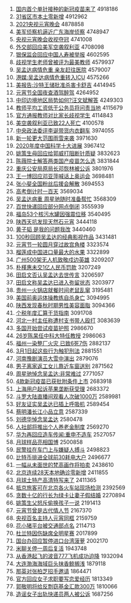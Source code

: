 1. [国内首个单针接种的新冠疫苗来了](http://www.baidu.com/baidu?cl=3&tn=SE_baiduhomet8_jmjb7mjw&rsv_dl=fyb_top&fr=top1000&wd=%B9%FA%C4%DA%CA%D7%B8%F6%B5%A5%D5%EB%BD%D3%D6%D6%B5%C4%D0%C2%B9%DA%D2%DF%C3%E7%C0%B4%C1%CB) 4918186
1. [31省区市本土零新增](http://www.baidu.com/baidu?cl=3&tn=SE_baiduhomet8_jmjb7mjw&rsv_dl=fyb_top&fr=top1000&wd=31%CA%A1%C7%F8%CA%D0%B1%BE%CD%C1%C1%E3%D0%C2%D4%F6) 4912962
1. [2021央视元宵晚会](http://www.baidu.com/baidu?cl=3&tn=SE_baiduhomet8_jmjb7mjw&rsv_dl=fyb_top&fr=top1000&wd=2021%D1%EB%CA%D3%D4%AA%CF%FC%CD%ED%BB%E1) 4878858
1. [美军侦察机逼近广东海岸侦察](http://www.baidu.com/baidu?cl=3&tn=SE_baiduhomet8_jmjb7mjw&rsv_dl=fyb_top&fr=top1000&wd=%C3%C0%BE%FC%D5%EC%B2%EC%BB%FA%B1%C6%BD%FC%B9%E3%B6%AB%BA%A3%B0%B6%D5%EC%B2%EC) 4748947
1. [央视元宵晚会收视夺冠](http://www.baidu.com/baidu?cl=3&tn=SE_baiduhomet8_jmjb7mjw&rsv_dl=fyb_top&fr=top1000&wd=%D1%EB%CA%D3%D4%AA%CF%FC%CD%ED%BB%E1%CA%D5%CA%D3%B6%E1%B9%DA) 4741008
1. [外交部回应美军空袭叙利亚](http://www.baidu.com/baidu?cl=3&tn=SE_baiduhomet8_jmjb7mjw&rsv_dl=fyb_top&fr=top1000&wd=%CD%E2%BD%BB%B2%BF%BB%D8%D3%A6%C3%C0%BE%FC%BF%D5%CF%AE%D0%F0%C0%FB%D1%C7) 4708098
1. [银保监会回应中国人寿被举报](http://www.baidu.com/baidu?cl=3&tn=SE_baiduhomet8_jmjb7mjw&rsv_dl=fyb_top&fr=top1000&wd=%D2%F8%B1%A3%BC%E0%BB%E1%BB%D8%D3%A6%D6%D0%B9%FA%C8%CB%CA%D9%B1%BB%BE%D9%B1%A8) 4602595
1. [歧视学生老师曾被评为最美教师](http://www.baidu.com/baidu?cl=3&tn=SE_baiduhomet8_jmjb7mjw&rsv_dl=fyb_top&fr=top1000&wd=%C6%E7%CA%D3%D1%A7%C9%FA%C0%CF%CA%A6%D4%F8%B1%BB%C6%C0%CE%AA%D7%EE%C3%C0%BD%CC%CA%A6) 4579937
1. [吴孟达病情危重 亲友赶往医院](http://www.baidu.com/baidu?cl=3&tn=SE_baiduhomet8_jmjb7mjw&rsv_dl=fyb_top&fr=top1000&wd=%CE%E2%C3%CF%B4%EF%B2%A1%C7%E9%CE%A3%D6%D8%20%C7%D7%D3%D1%B8%CF%CD%F9%D2%BD%D4%BA) 4579007
1. [港媒:吴孟达病情危重转入ICU](http://www.baidu.com/baidu?cl=3&tn=SE_baiduhomet8_jmjb7mjw&rsv_dl=fyb_top&fr=top1000&wd=%B8%DB%C3%BD%3A%CE%E2%C3%CF%B4%EF%B2%A1%C7%E9%CE%A3%D6%D8%D7%AA%C8%EBICU) 4575266
1. [美报告:沙特王储批准杀害卡舒吉](http://www.baidu.com/baidu?cl=3&tn=SE_baiduhomet8_jmjb7mjw&rsv_dl=fyb_top&fr=top1000&wd=%C3%C0%B1%A8%B8%E6%3A%C9%B3%CC%D8%CD%F5%B4%A2%C5%FA%D7%BC%C9%B1%BA%A6%BF%A8%CA%E6%BC%AA) 4414945
1. [元宵节全国夜查酒驾醉驾](http://www.baidu.com/baidu?cl=3&tn=SE_baiduhomet8_jmjb7mjw&rsv_dl=fyb_top&fr=top1000&wd=%D4%AA%CF%FC%BD%DA%C8%AB%B9%FA%D2%B9%B2%E9%BE%C6%BC%DD%D7%ED%BC%DD) 4264952
1. [中印边境地区局势如何?汪文斌解答](http://www.baidu.com/baidu?cl=3&tn=SE_baiduhomet8_jmjb7mjw&rsv_dl=fyb_top&fr=top1000&wd=%D6%D0%D3%A1%B1%DF%BE%B3%B5%D8%C7%F8%BE%D6%CA%C6%C8%E7%BA%CE%3F%CD%F4%CE%C4%B1%F3%BD%E2%B4%F0) 4249303
1. [教师平均工资低于公务员将问责当地](http://www.baidu.com/baidu?cl=3&tn=SE_baiduhomet8_jmjb7mjw&rsv_dl=fyb_top&fr=top1000&wd=%BD%CC%CA%A6%C6%BD%BE%F9%B9%A4%D7%CA%B5%CD%D3%DA%B9%AB%CE%F1%D4%B1%BD%AB%CE%CA%D4%F0%B5%B1%B5%D8) 4115679
1. [官方通报教师对比家长歧视学生](http://www.baidu.com/baidu?cl=3&tn=SE_baiduhomet8_jmjb7mjw&rsv_dl=fyb_top&fr=top1000&wd=%B9%D9%B7%BD%CD%A8%B1%A8%BD%CC%CA%A6%B6%D4%B1%C8%BC%D2%B3%A4%C6%E7%CA%D3%D1%A7%C9%FA) 4114843
1. [美空袭叙利亚已致22人死亡](http://www.baidu.com/baidu?cl=3&tn=SE_baiduhomet8_jmjb7mjw&rsv_dl=fyb_top&fr=top1000&wd=%C3%C0%BF%D5%CF%AE%D0%F0%C0%FB%D1%C7%D2%D1%D6%C222%C8%CB%CB%C0%CD%F6) 4100578
1. [中央政法委评李诞带货内衣翻车](http://www.baidu.com/baidu?cl=3&tn=SE_baiduhomet8_jmjb7mjw&rsv_dl=fyb_top&fr=top1000&wd=%D6%D0%D1%EB%D5%FE%B7%A8%CE%AF%C6%C0%C0%EE%B5%AE%B4%F8%BB%F5%C4%DA%D2%C2%B7%AD%B3%B5) 3974055
1. [新一轮更大范围雨雪来袭](http://www.baidu.com/baidu?cl=3&tn=SE_baiduhomet8_jmjb7mjw&rsv_dl=fyb_top&fr=top1000&wd=%D0%C2%D2%BB%C2%D6%B8%FC%B4%F3%B7%B6%CE%A7%D3%EA%D1%A9%C0%B4%CF%AE) 3971630
1. [2020年度中国科学十大进展](http://www.baidu.com/baidu?cl=3&tn=SE_baiduhomet8_jmjb7mjw&rsv_dl=fyb_top&fr=top1000&wd=2020%C4%EA%B6%C8%D6%D0%B9%FA%BF%C6%D1%A7%CA%AE%B4%F3%BD%F8%D5%B9) 3967412
1. [姚策生母回应给郭威打阻断针质疑](http://www.baidu.com/baidu?cl=3&tn=SE_baiduhomet8_jmjb7mjw&rsv_dl=fyb_top&fr=top1000&wd=%D2%A6%B2%DF%C9%FA%C4%B8%BB%D8%D3%A6%B8%F8%B9%F9%CD%FE%B4%F2%D7%E8%B6%CF%D5%EB%D6%CA%D2%C9) 3832623
1. [陈薇院士解答两类国产疫苗怎么选](http://www.baidu.com/baidu?cl=3&tn=SE_baiduhomet8_jmjb7mjw&rsv_dl=fyb_top&fr=top1000&wd=%B3%C2%DE%B1%D4%BA%CA%BF%BD%E2%B4%F0%C1%BD%C0%E0%B9%FA%B2%FA%D2%DF%C3%E7%D4%F5%C3%B4%D1%A1) 3831844
1. [重庆公安局原局长邓恢林被公诉](http://www.baidu.com/baidu?cl=3&tn=SE_baiduhomet8_jmjb7mjw&rsv_dl=fyb_top&fr=top1000&wd=%D6%D8%C7%EC%B9%AB%B0%B2%BE%D6%D4%AD%BE%D6%B3%A4%B5%CB%BB%D6%C1%D6%B1%BB%B9%AB%CB%DF) 3801976
1. [王一博回应邓亚萍喊话上奥运会](http://www.baidu.com/baidu?cl=3&tn=SE_baiduhomet8_jmjb7mjw&rsv_dl=fyb_top&fr=top1000&wd=%CD%F5%D2%BB%B2%A9%BB%D8%D3%A6%B5%CB%D1%C7%C6%BC%BA%B0%BB%B0%C9%CF%B0%C2%D4%CB%BB%E1) 3698481
1. [张小斐全国粉丝后援会解散](http://www.baidu.com/baidu?cl=3&tn=SE_baiduhomet8_jmjb7mjw&rsv_dl=fyb_top&fr=top1000&wd=%D5%C5%D0%A1%EC%B3%C8%AB%B9%FA%B7%DB%CB%BF%BA%F3%D4%AE%BB%E1%BD%E2%C9%A2) 3694553
1. [高考倒计时一百天](http://www.baidu.com/baidu?cl=3&tn=SE_baiduhomet8_jmjb7mjw&rsv_dl=fyb_top&fr=top1000&wd=%B8%DF%BF%BC%B5%B9%BC%C6%CA%B1%D2%BB%B0%D9%CC%EC) 3569034
1. [吴孟达病重 周星驰随时准备帮忙](http://www.baidu.com/baidu?cl=3&tn=SE_baiduhomet8_jmjb7mjw&rsv_dl=fyb_top&fr=top1000&wd=%CE%E2%C3%CF%B4%EF%B2%A1%D6%D8%20%D6%DC%D0%C7%B3%DB%CB%E6%CA%B1%D7%BC%B1%B8%B0%EF%C3%A6) 3568309
1. [百世快递回应部分网点倒闭](http://www.baidu.com/baidu?cl=3&tn=SE_baiduhomet8_jmjb7mjw&rsv_dl=fyb_top&fr=top1000&wd=%B0%D9%CA%C0%BF%EC%B5%DD%BB%D8%D3%A6%B2%BF%B7%D6%CD%F8%B5%E3%B5%B9%B1%D5) 3555939
1. [福岛53个核污水罐因强震位移](http://www.baidu.com/baidu?cl=3&tn=SE_baiduhomet8_jmjb7mjw&rsv_dl=fyb_top&fr=top1000&wd=%B8%A3%B5%BA53%B8%F6%BA%CB%CE%DB%CB%AE%B9%DE%D2%F2%C7%BF%D5%F0%CE%BB%D2%C6) 3540495
1. [陕西天坑发现天然石元宵](http://www.baidu.com/baidu?cl=3&tn=SE_baiduhomet8_jmjb7mjw&rsv_dl=fyb_top&fr=top1000&wd=%C9%C2%CE%F7%CC%EC%BF%D3%B7%A2%CF%D6%CC%EC%C8%BB%CA%AF%D4%AA%CF%FC) 3444118
1. [黄子韬 是我的问题我改](http://www.baidu.com/baidu?cl=3&tn=SE_baiduhomet8_jmjb7mjw&rsv_dl=fyb_top&fr=top1000&wd=%BB%C6%D7%D3%E8%BA%20%CA%C7%CE%D2%B5%C4%CE%CA%CC%E2%CE%D2%B8%C4) 3440460
1. [100秒回顾吴孟达的经典影视作品](http://www.baidu.com/baidu?cl=3&tn=SE_baiduhomet8_jmjb7mjw&rsv_dl=fyb_top&fr=top1000&wd=100%C3%EB%BB%D8%B9%CB%CE%E2%C3%CF%B4%EF%B5%C4%BE%AD%B5%E4%D3%B0%CA%D3%D7%F7%C6%B7) 3431481
1. [元宵节一轮圆月穿过故宫角楼](http://www.baidu.com/baidu?cl=3&tn=SE_baiduhomet8_jmjb7mjw&rsv_dl=fyb_top&fr=top1000&wd=%D4%AA%CF%FC%BD%DA%D2%BB%C2%D6%D4%B2%D4%C2%B4%A9%B9%FD%B9%CA%B9%AC%BD%C7%C2%A5) 3323574
1. [榴莲成中国进口量最大的水果](http://www.baidu.com/baidu?cl=3&tn=SE_baiduhomet8_jmjb7mjw&rsv_dl=fyb_top&fr=top1000&wd=%C1%F1%C1%AB%B3%C9%D6%D0%B9%FA%BD%F8%BF%DA%C1%BF%D7%EE%B4%F3%B5%C4%CB%AE%B9%FB) 3322899
1. [广州500架无人机致敬戍边英雄](http://www.baidu.com/baidu?cl=3&tn=SE_baiduhomet8_jmjb7mjw&rsv_dl=fyb_top&fr=top1000&wd=%B9%E3%D6%DD500%BC%DC%CE%DE%C8%CB%BB%FA%D6%C2%BE%B4%CA%F9%B1%DF%D3%A2%D0%DB) 3209207
1. [朴槿惠未交1亿人民币罚款](http://www.baidu.com/baidu?cl=3&tn=SE_baiduhomet8_jmjb7mjw&rsv_dl=fyb_top&fr=top1000&wd=%C6%D3%E9%C8%BB%DD%CE%B4%BD%BB1%D2%DA%C8%CB%C3%F1%B1%D2%B7%A3%BF%EE) 3207249
1. [田启文否认吴孟达去世传言](http://www.baidu.com/baidu?cl=3&tn=SE_baiduhomet8_jmjb7mjw&rsv_dl=fyb_top&fr=top1000&wd=%CC%EF%C6%F4%CE%C4%B7%F1%C8%CF%CE%E2%C3%CF%B4%EF%C8%A5%CA%C0%B4%AB%D1%D4) 3206597
1. [田启文称吴孟达已进入弥留状态](http://www.baidu.com/baidu?cl=3&tn=SE_baiduhomet8_jmjb7mjw&rsv_dl=fyb_top&fr=top1000&wd=%CC%EF%C6%F4%CE%C4%B3%C6%CE%E2%C3%CF%B4%EF%D2%D1%BD%F8%C8%EB%C3%D6%C1%F4%D7%B4%CC%AC) 3203977
1. [贵州一火锅店就餐时间老鼠乱窜](http://www.baidu.com/baidu?cl=3&tn=SE_baiduhomet8_jmjb7mjw&rsv_dl=fyb_top&fr=top1000&wd=%B9%F3%D6%DD%D2%BB%BB%F0%B9%F8%B5%EA%BE%CD%B2%CD%CA%B1%BC%E4%C0%CF%CA%F3%C2%D2%B4%DC) 3195481
1. [美国前奥运体操教练自杀身亡](http://www.baidu.com/baidu?cl=3&tn=SE_baiduhomet8_jmjb7mjw&rsv_dl=fyb_top&fr=top1000&wd=%C3%C0%B9%FA%C7%B0%B0%C2%D4%CB%CC%E5%B2%D9%BD%CC%C1%B7%D7%D4%C9%B1%C9%ED%CD%F6) 3094995
1. [陕西发现春秋时期男性美容面脂](http://www.baidu.com/baidu?cl=3&tn=SE_baiduhomet8_jmjb7mjw&rsv_dl=fyb_top&fr=top1000&wd=%C9%C2%CE%F7%B7%A2%CF%D6%B4%BA%C7%EF%CA%B1%C6%DA%C4%D0%D0%D4%C3%C0%C8%DD%C3%E6%D6%AC) 3094366
1. [个税年度汇算干货指南](http://www.baidu.com/baidu?cl=3&tn=SE_baiduhomet8_jmjb7mjw&rsv_dl=fyb_top&fr=top1000&wd=%B8%F6%CB%B0%C4%EA%B6%C8%BB%E3%CB%E3%B8%C9%BB%F5%D6%B8%C4%CF) 3091708
1. [河北一村主任称遭村支书带人殴打](http://www.baidu.com/baidu?cl=3&tn=SE_baiduhomet8_jmjb7mjw&rsv_dl=fyb_top&fr=top1000&wd=%BA%D3%B1%B1%D2%BB%B4%E5%D6%F7%C8%CE%B3%C6%D4%E2%B4%E5%D6%A7%CA%E9%B4%F8%C8%CB%C5%B9%B4%F2) 3083639
1. [多国开始尝试疫苗护照](http://www.baidu.com/baidu?cl=3&tn=SE_baiduhomet8_jmjb7mjw&rsv_dl=fyb_top&fr=top1000&wd=%B6%E0%B9%FA%BF%AA%CA%BC%B3%A2%CA%D4%D2%DF%C3%E7%BB%A4%D5%D5) 2986670
1. [26岁陈杲任中科大特任教授](http://www.baidu.com/baidu?cl=3&tn=SE_baiduhomet8_jmjb7mjw&rsv_dl=fyb_top&fr=top1000&wd=26%CB%EA%B3%C2%EA%BD%C8%CE%D6%D0%BF%C6%B4%F3%CC%D8%C8%CE%BD%CC%CA%DA) 2986063
1. [福州一染整厂火灾 已致6死7伤](http://www.baidu.com/baidu?cl=3&tn=SE_baiduhomet8_jmjb7mjw&rsv_dl=fyb_top&fr=top1000&wd=%B8%A3%D6%DD%D2%BB%C8%BE%D5%FB%B3%A7%BB%F0%D4%D6%20%D2%D1%D6%C26%CB%C07%C9%CB) 2882137
1. [3月1日起这些行为触犯刑法](http://www.baidu.com/baidu?cl=3&tn=SE_baiduhomet8_jmjb7mjw&rsv_dl=fyb_top&fr=top1000&wd=3%D4%C21%C8%D5%C6%F0%D5%E2%D0%A9%D0%D0%CE%AA%B4%A5%B7%B8%D0%CC%B7%A8) 2881551
1. [河南豫剧演员大雪中演出](http://www.baidu.com/baidu?cl=3&tn=SE_baiduhomet8_jmjb7mjw&rsv_dl=fyb_top&fr=top1000&wd=%BA%D3%C4%CF%D4%A5%BE%E7%D1%DD%D4%B1%B4%F3%D1%A9%D6%D0%D1%DD%B3%F6) 2879076
1. [男子离家返工女儿靠近车窗送别](http://www.baidu.com/baidu?cl=3&tn=SE_baiduhomet8_jmjb7mjw&rsv_dl=fyb_top&fr=top1000&wd=%C4%D0%D7%D3%C0%EB%BC%D2%B7%B5%B9%A4%C5%AE%B6%F9%BF%BF%BD%FC%B3%B5%B4%B0%CB%CD%B1%F0) 2871562
1. [周星驰悼念吴孟达:非常难过](http://www.baidu.com/baidu?cl=3&tn=SE_baiduhomet8_jmjb7mjw&rsv_dl=fyb_top&fr=top1000&wd=%D6%DC%D0%C7%B3%DB%B5%BF%C4%EE%CE%E2%C3%CF%B4%EF%3A%B7%C7%B3%A3%C4%D1%B9%FD) 2771057
1. [4款新冠疫苗已获批附条件上市](http://www.baidu.com/baidu?cl=3&tn=SE_baiduhomet8_jmjb7mjw&rsv_dl=fyb_top&fr=top1000&wd=4%BF%EE%D0%C2%B9%DA%D2%DF%C3%E7%D2%D1%BB%F1%C5%FA%B8%BD%CC%F5%BC%FE%C9%CF%CA%D0) 2683918
1. [上海用户起诉苹果垄断获受理](http://www.baidu.com/baidu?cl=3&tn=SE_baiduhomet8_jmjb7mjw&rsv_dl=fyb_top&fr=top1000&wd=%C9%CF%BA%A3%D3%C3%BB%A7%C6%F0%CB%DF%C6%BB%B9%FB%C2%A2%B6%CF%BB%F1%CA%DC%C0%ED) 2683372
1. [斗罗大陆直播间观看人次破1000万](http://www.baidu.com/baidu?cl=3&tn=SE_baiduhomet8_jmjb7mjw&rsv_dl=fyb_top&fr=top1000&wd=%B6%B7%C2%DE%B4%F3%C2%BD%D6%B1%B2%A5%BC%E4%B9%DB%BF%B4%C8%CB%B4%CE%C6%C61000%CD%F2) 2589981
1. [好友证实吴孟达已插上呼吸机](http://www.baidu.com/baidu?cl=3&tn=SE_baiduhomet8_jmjb7mjw&rsv_dl=fyb_top&fr=top1000&wd=%BA%C3%D3%D1%D6%A4%CA%B5%CE%E2%C3%CF%B4%EF%D2%D1%B2%E5%C9%CF%BA%F4%CE%FC%BB%FA) 2589454
1. [蔡明潘长江小品立意](http://www.baidu.com/baidu?cl=3&tn=SE_baiduhomet8_jmjb7mjw&rsv_dl=fyb_top&fr=top1000&wd=%B2%CC%C3%F7%C5%CB%B3%A4%BD%AD%D0%A1%C6%B7%C1%A2%D2%E2) 2587339
1. [刘德华悼念吴孟达](http://www.baidu.com/baidu?cl=3&tn=SE_baiduhomet8_jmjb7mjw&rsv_dl=fyb_top&fr=top1000&wd=%C1%F5%B5%C2%BB%AA%B5%BF%C4%EE%CE%E2%C3%CF%B4%EF) 2580478
1. [人社部将推出个人养老金制度](http://www.baidu.com/baidu?cl=3&tn=SE_baiduhomet8_jmjb7mjw&rsv_dl=fyb_top&fr=top1000&wd=%C8%CB%C9%E7%B2%BF%BD%AB%CD%C6%B3%F6%B8%F6%C8%CB%D1%F8%C0%CF%BD%F0%D6%C6%B6%C8) 2569270
1. [华为再回应造车传闻:重申不造车](http://www.baidu.com/baidu?cl=3&tn=SE_baiduhomet8_jmjb7mjw&rsv_dl=fyb_top&fr=top1000&wd=%BB%AA%CE%AA%D4%D9%BB%D8%D3%A6%D4%EC%B3%B5%B4%AB%CE%C5%3A%D6%D8%C9%EA%B2%BB%D4%EC%B3%B5) 2527057
1. [月球样品亮相国博](http://www.baidu.com/baidu?cl=3&tn=SE_baiduhomet8_jmjb7mjw&rsv_dl=fyb_top&fr=top1000&wd=%D4%C2%C7%F2%D1%F9%C6%B7%C1%C1%CF%E0%B9%FA%B2%A9) 2500858
1. [民警挂在车门上与嫌疑人搏斗](http://www.baidu.com/baidu?cl=3&tn=SE_baiduhomet8_jmjb7mjw&rsv_dl=fyb_top&fr=top1000&wd=%C3%F1%BE%AF%B9%D2%D4%DA%B3%B5%C3%C5%C9%CF%D3%EB%CF%D3%D2%C9%C8%CB%B2%AB%B6%B7) 2498823
1. [比特币排进全球前30耗电大户](http://www.baidu.com/baidu?cl=3&tn=SE_baiduhomet8_jmjb7mjw&rsv_dl=fyb_top&fr=top1000&wd=%B1%C8%CC%D8%B1%D2%C5%C5%BD%F8%C8%AB%C7%F2%C7%B030%BA%C4%B5%E7%B4%F3%BB%A7) 2496677
1. [一幅从未面世的梵高画作将拍卖](http://www.baidu.com/baidu?cl=3&tn=SE_baiduhomet8_jmjb7mjw&rsv_dl=fyb_top&fr=top1000&wd=%D2%BB%B7%F9%B4%D3%CE%B4%C3%E6%CA%C0%B5%C4%E8%F3%B8%DF%BB%AD%D7%F7%BD%AB%C5%C4%C2%F4) 2438610
1. [北京连续28天本地确诊零新增](http://www.baidu.com/baidu?cl=3&tn=SE_baiduhomet8_jmjb7mjw&rsv_dl=fyb_top&fr=top1000&wd=%B1%B1%BE%A9%C1%AC%D0%F828%CC%EC%B1%BE%B5%D8%C8%B7%D5%EF%C1%E3%D0%C2%D4%F6) 2411855
1. [月球土特产高清特写来了](http://www.baidu.com/baidu?cl=3&tn=SE_baiduhomet8_jmjb7mjw&rsv_dl=fyb_top&fr=top1000&wd=%D4%C2%C7%F2%CD%C1%CC%D8%B2%FA%B8%DF%C7%E5%CC%D8%D0%B4%C0%B4%C1%CB) 2411365
1. [抵京旅客可在北京各火车站现场检测](http://www.baidu.com/baidu?cl=3&tn=SE_baiduhomet8_jmjb7mjw&rsv_dl=fyb_top&fr=top1000&wd=%B5%D6%BE%A9%C2%C3%BF%CD%BF%C9%D4%DA%B1%B1%BE%A9%B8%F7%BB%F0%B3%B5%D5%BE%CF%D6%B3%A1%BC%EC%B2%E2) 2392569
1. [贪数十亿的行长为绿卡让妻子假结婚](http://www.baidu.com/baidu?cl=3&tn=SE_baiduhomet8_jmjb7mjw&rsv_dl=fyb_top&fr=top1000&wd=%CC%B0%CA%FD%CA%AE%D2%DA%B5%C4%D0%D0%B3%A4%CE%AA%C2%CC%BF%A8%C8%C3%C6%DE%D7%D3%BC%D9%BD%E1%BB%E9) 2270894
1. [姚策生父怒斥偷换孩子一说](http://www.baidu.com/baidu?cl=3&tn=SE_baiduhomet8_jmjb7mjw&rsv_dl=fyb_top&fr=top1000&wd=%D2%A6%B2%DF%C9%FA%B8%B8%C5%AD%B3%E2%CD%B5%BB%BB%BA%A2%D7%D3%D2%BB%CB%B5) 2191413
1. [元宵节曾是古代情人节](http://www.baidu.com/baidu?cl=3&tn=SE_baiduhomet8_jmjb7mjw&rsv_dl=fyb_top&fr=top1000&wd=%D4%AA%CF%FC%BD%DA%D4%F8%CA%C7%B9%C5%B4%FA%C7%E9%C8%CB%BD%DA) 2167370
1. [央视百名主持人元宵同框](http://www.baidu.com/baidu?cl=3&tn=SE_baiduhomet8_jmjb7mjw&rsv_dl=fyb_top&fr=top1000&wd=%D1%EB%CA%D3%B0%D9%C3%FB%D6%F7%B3%D6%C8%CB%D4%AA%CF%FC%CD%AC%BF%F2) 2159759
1. [花小猪平台被交通部点名](http://www.baidu.com/baidu?cl=3&tn=SE_baiduhomet8_jmjb7mjw&rsv_dl=fyb_top&fr=top1000&wd=%BB%A8%D0%A1%D6%ED%C6%BD%CC%A8%B1%BB%BD%BB%CD%A8%B2%BF%B5%E3%C3%FB) 2114713
1. [杜兰特因伤缺席全明星赛](http://www.baidu.com/baidu?cl=3&tn=SE_baiduhomet8_jmjb7mjw&rsv_dl=fyb_top&fr=top1000&wd=%B6%C5%C0%BC%CC%D8%D2%F2%C9%CB%C8%B1%CF%AF%C8%AB%C3%F7%D0%C7%C8%FC) 2017899
1. [国台办回应暂停进口台湾菠萝](http://www.baidu.com/baidu?cl=3&tn=SE_baiduhomet8_jmjb7mjw&rsv_dl=fyb_top&fr=top1000&wd=%B9%FA%CC%A8%B0%EC%BB%D8%D3%A6%D4%DD%CD%A3%BD%F8%BF%DA%CC%A8%CD%E5%B2%A4%C2%DC) 2002170
1. [米聊关停一周后复活](http://www.baidu.com/baidu?cl=3&tn=SE_baiduhomet8_jmjb7mjw&rsv_dl=fyb_top&fr=top1000&wd=%C3%D7%C1%C4%B9%D8%CD%A3%D2%BB%D6%DC%BA%F3%B8%B4%BB%EE) 1943748
1. [从香港起飞的波音777飞机成功迫降](http://www.baidu.com/baidu?cl=3&tn=SE_baiduhomet8_jmjb7mjw&rsv_dl=fyb_top&fr=top1000&wd=%B4%D3%CF%E3%B8%DB%C6%F0%B7%C9%B5%C4%B2%A8%D2%F4777%B7%C9%BB%FA%B3%C9%B9%A6%C6%C8%BD%B5) 1932094
1. [大连渤海海域巨头抹香鲸搁浅](http://www.baidu.com/baidu?cl=3&tn=SE_baiduhomet8_jmjb7mjw&rsv_dl=fyb_top&fr=top1000&wd=%B4%F3%C1%AC%B2%B3%BA%A3%BA%A3%D3%F2%BE%DE%CD%B7%C4%A8%CF%E3%BE%A8%B8%E9%C7%B3) 1879118
1. [那英对张柏芝招手邀请](http://www.baidu.com/baidu?cl=3&tn=SE_baiduhomet8_jmjb7mjw&rsv_dl=fyb_top&fr=top1000&wd=%C4%C7%D3%A2%B6%D4%D5%C5%B0%D8%D6%A5%D5%D0%CA%D6%D1%FB%C7%EB) 1864471
1. [官方回应女子求职要写恋爱经历](http://www.baidu.com/baidu?cl=3&tn=SE_baiduhomet8_jmjb7mjw&rsv_dl=fyb_top&fr=top1000&wd=%B9%D9%B7%BD%BB%D8%D3%A6%C5%AE%D7%D3%C7%F3%D6%B0%D2%AA%D0%B4%C1%B5%B0%AE%BE%AD%C0%FA) 1813349
1. [郭敬明将给反剽窃基金汇款300万](http://www.baidu.com/baidu?cl=3&tn=SE_baiduhomet8_jmjb7mjw&rsv_dl=fyb_top&fr=top1000&wd=%B9%F9%BE%B4%C3%F7%BD%AB%B8%F8%B7%B4%D8%E2%C7%D4%BB%F9%BD%F0%BB%E3%BF%EE300%CD%F2) 1810066
1. [造谣女子出轨快递员两人被公诉](http://www.baidu.com/baidu?cl=3&tn=SE_baiduhomet8_jmjb7mjw&rsv_dl=fyb_top&fr=top1000&wd=%D4%EC%D2%A5%C5%AE%D7%D3%B3%F6%B9%EC%BF%EC%B5%DD%D4%B1%C1%BD%C8%CB%B1%BB%B9%AB%CB%DF) 1687256